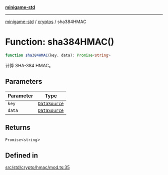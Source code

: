 [**minigame-std**](../../../README.md)

***

[minigame-std](../../../README.md) / [cryptos](../README.md) / sha384HMAC

# Function: sha384HMAC()

```ts
function sha384HMAC(key, data): Promise<string>
```

计算 SHA-384 HMAC。

## Parameters

| Parameter | Type |
| ------ | ------ |
| `key` | [`DataSource`](../../../type-aliases/DataSource.md) |
| `data` | [`DataSource`](../../../type-aliases/DataSource.md) |

## Returns

`Promise`\<`string`\>

## Defined in

[src/std/crypto/hmac/mod.ts:35](https://github.com/JiangJie/minigame-std/blob/eeac001add8ab13d21bab6e48cf53f07cd0a9aad/src/std/crypto/hmac/mod.ts#L35)
